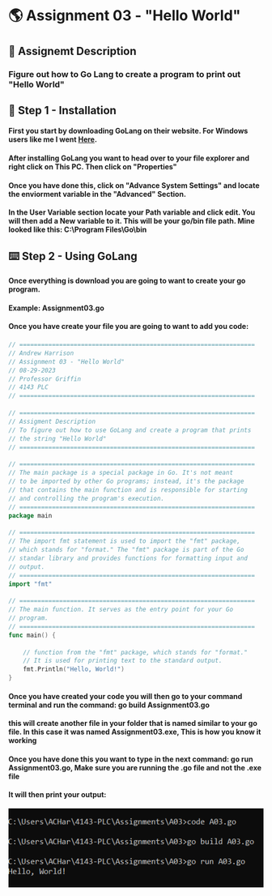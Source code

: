 # :earth_americas: Assignment 03 - "Hello World"
## :bookmark_tabs: Assignemt Description
### Figure out how to Go Lang to create a program to print out "Hello World"

## :floppy_disk: Step 1 - Installation 
#### First you start by downloading GoLang on their website. For Windows users like me I went [Here](https://go.dev/dl/).
#### After installing GoLang you want to head over to your file explorer and right click on This PC. Then click on "Properties"
#### Once you have done this, click on "Advance System Settings" and locate the enviorment variable in the "Advanced" Section.
#### In the User Variable section locate your Path variable and click edit. You will then add a New variable to it. This will be your go/bin file path. Mine looked like this: C:\Program Files\Go\bin
## :keyboard: Step 2 - Using GoLang
#### Once everything is download you are going to want to create your go program.
#### Example: Assignment03.go 
#### Once you have create your file you are going to want to add you code:

``` Go
// =================================================================
// Andrew Harrison
// Assignment 03 - "Hello World"
// 08-29-2023
// Professor Griffin
// 4143 PLC
// =================================================================

// =================================================================
// Assigment Description
// To figure out how to use GoLang and create a program that prints
// the string "Hello World"
// =================================================================

// =================================================================
// The main package is a special package in Go. It's not meant 
// to be imported by other Go programs; instead, it's the package 
// that contains the main function and is responsible for starting 
// and controlling the program's execution.
// =================================================================
package main

// =================================================================
// The import fmt statement is used to import the "fmt" package, 
// which stands for "format." The "fmt" package is part of the Go  
// standar library and provides functions for formatting input and 
// output. 
// =================================================================
import "fmt"

// =================================================================
// The main function. It serves as the entry point for your Go 
// program.
// =================================================================
func main() {

    // function from the "fmt" package, which stands for "format." 
    // It is used for printing text to the standard output.
    fmt.Println("Hello, World!")
}
```

#### Once you have created your code you will then go to your command terminal and run the command: go build Assignment03.go
#### this will create another file in your folder that is named similar to your go file. In this case it was named Assignment03.exe, This is how you know it working
#### Once you have done this you want to type in the next command: go run Assignment03.go, Make sure you are running the .go file and not the .exe file
#### It will then print your output:
<img src = "https://github.com/ACHarrison32/4143-PLC/blob/main/Assignments/A03/HelloWorld.PNG" >

